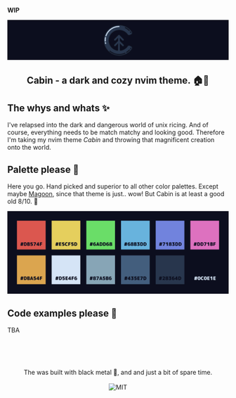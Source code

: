 **WIP**

<p align="center">
  <img alt='cabin' src='./.github/assets/header.png'/>
  <h2 align="center">Cabin - a dark and cozy nvim theme. 🏠🌲</h2>
</div>

## The whys and whats ✨

I've relapsed into the dark and dangerous world of unix ricing. And of course, everything needs to be match matchy and looking good. Therefore I'm taking my nvim theme *Cabin* and throwing that magnificent creation onto the world.

## Palette please 💅

Here you go. Hand picked and superior to all other color palettes. Except maybe [Magoon](https://github.com/ntwigs/magoon), since that theme is just.. wow! But Cabin is at least a good old 8/10. 😬

![palette](.github/assets/palette.png)

## Code examples please 🙏

TBA

</br></br>

<p align="center"><br>
  The was built with black metal 🎸, and and just a bit of spare time.</br></br>
  <img alt='MIT' src='https://img.shields.io/github/license/ntwigs/tailorwind?style=flat-square' />
</p>
